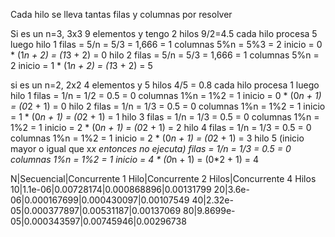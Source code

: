 Cada hilo se lleva tantas filas y columnas por resolver

Si es un n=3, 3x3 9 elementos y tengo 2 hilos 9/2=4.5 cada hilo procesa 5
luego 
    hilo 1
        filas = 5/n = 5/3 = 1,666 = 1
        columnas 5%n = 5%3 = 2
        inicio = 0 * (1*n + 2) = (1*3 + 2) = 0
    hilo 2
        filas = 5/n = 5/3 = 1,666 = 1
        columnas 5%n = 2
        inicio = 1 * (1*n + 2) = (1*3 + 2) = 5

si es un n=2, 2x2 4 elementos y 5 hilos 4/5 = 0.8 cada hilo procesa 1
luego
    hilo 1
        filas = 1/n = 1/2 = 0.5 = 0
        columnas 1%n = 1%2 = 1
        inicio = 0 * (0*n + 1) = (0*2 + 1) = 0
    hilo 2
        filas = 1/n = 1/3 = 0.5 = 0
        columnas 1%n = 1%2 = 1
        inicio = 1 * (0*n + 1) = (0*2 + 1) = 1
    hilo 3
        filas = 1/n = 1/3 = 0.5 = 0
        columnas 1%n = 1%2 = 1
        inicio = 2 * (0*n + 1) = (0*2 + 1) = 2
    hilo 4
        filas = 1/n = 1/3 = 0.5 = 0
        columnas 1%n = 1%2 = 1
        inicio = 2 * (0*n + 1) = (0*2 + 1) = 3
    hilo 5 (inicio mayor o igual que x*x entonces no ejecuta)
        filas = 1/n = 1/3 = 0.5 = 0
        columnas 1%n = 1%2 = 1
        inicio = 4 * (0*n + 1) = (0*2 + 1) = 4

N|Secuencial|Concurrente 1 Hilo|Concurrente 2 Hilos|Concurrente 4 Hilos
10|1.1e-06|0.00728174|0.000868896|0.00131799
20|3.6e-06|0.000167699|0.000430097|0.00107549
40|2.32e-05|0.000377897|0.00531187|0.00137069
80|9.8699e-05|0.000343597|0.00745946|0.00296738